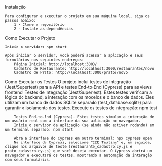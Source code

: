 Instalação 

    Para configurar e executar o projeto em sua máquina local, siga os passos abaixo:
        1 - Clone o repositório
        2 - Instale as dependências

Como Executar o Projeto

    Inicie o servidor: npm start

    Após iniciar o servidor, você poderá acessar a aplicação e seus formulários nos seguintes endereços:
        Página Inicial: http://localhost:3000/
        Cadastro de Restaurante: http://localhost:3000/restaurantes/novo
        Cadastro de Prato: http://localhost:3000/pratos/novo
    
Como Executar os Testes
    O projeto inclui testes de integração (Jest/Supertest) para a API e testes End-to-End (Cypress) para as views frontend.
        Testes de Integração (Jest/Supertest). Estes testes verificam a lógica do backend, a interação com os modelos e o banco de dados. Eles utilizam um banco de dados SQLite separado (test_database.sqlite) para garantir o isolamento dos testes.
        Execute os testes de integração: npm test
        
        Testes End-to-End (Cypress). Estes testes simulam a interação de um usuário real com a interface da sua aplicação no navegador.
        Inicie o servidor da aplicação (se ainda não estiver rodando) em um terminal separado: npm start

        Abra a interface do Cypress em outro terminal: npx cypress open
        Na interface do Cypress, selecione "E2E Testing" e, em seguida, clique nos arquivos de teste (restaurante_cadastro.cy.js e prato_cadastro.cy.js) que você deseja executar. O Cypress abrirá um navegador e executará os testes, mostrando a automação da interação com seus formulários.